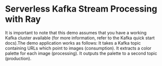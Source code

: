 Serverless Kafka Stream Processing with Ray
==========================
It is important to note that this demo assumes that you have a working Kafka cluster available (for more information, refer to the Kafka quick start docs).The demo application works as follows:
It takes a Kafka topic containing URLs which point to images (consumption). 
It extracts a color palette for each image (processing).
It outputs the palette to a second topic (production).



